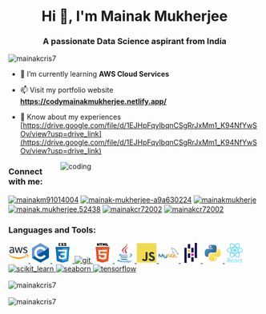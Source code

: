 <h1 align="center">Hi 👋, I'm Mainak Mukherjee</h1>
<h3 align="center">A passionate Data Science aspirant from India</h3>

<p align="left"> <img src="https://komarev.com/ghpvc/?username=mainakcris7&label=Profile%20views&color=0e75b6&style=flat" alt="mainakcris7" /> </p>

- 🌱 I’m currently learning **AWS Cloud Services**

- 📫 Visit my portfolio website **https://codymainakmukherjee.netlify.app/**

- 📄 Know about my experiences [https://drive.google.com/file/d/1EJHpFqylbqnCSgRrJxMm1_K94NfYwSOv/view?usp=drive_link](https://drive.google.com/file/d/1EJHpFqylbqnCSgRrJxMm1_K94NfYwSOv/view?usp=drive_link)

<img align = "right" alt = "coding" width = "400" src="https://cdn.dribbble.com/users/1187836/screenshots/6539429/programer.gif">

<h3 align="left">Connect with me:</h3>
<p align="left">
<a href="https://twitter.com/mainakm91014004" target="blank"><img align="center" src="https://raw.githubusercontent.com/rahuldkjain/github-profile-readme-generator/master/src/images/icons/Social/twitter.svg" alt="mainakm91014004" height="30" width="40" /></a>
<a href="https://linkedin.com/in/mainak-mukherjee-a9a630224" target="blank"><img align="center" src="https://raw.githubusercontent.com/rahuldkjain/github-profile-readme-generator/master/src/images/icons/Social/linked-in-alt.svg" alt="mainak-mukherjee-a9a630224" height="30" width="40" /></a>
<a href="https://kaggle.com/mainakmukherje" target="blank"><img align="center" src="https://raw.githubusercontent.com/rahuldkjain/github-profile-readme-generator/master/src/images/icons/Social/kaggle.svg" alt="mainakmukherje" height="30" width="40" /></a>
<a href="https://fb.com/mainak.mukherjee.52438" target="blank"><img align="center" src="https://raw.githubusercontent.com/rahuldkjain/github-profile-readme-generator/master/src/images/icons/Social/facebook.svg" alt="mainak.mukherjee.52438" height="30" width="40" /></a>
<a href="https://www.hackerrank.com/mainakcr72002" target="blank"><img align="center" src="https://raw.githubusercontent.com/rahuldkjain/github-profile-readme-generator/master/src/images/icons/Social/hackerrank.svg" alt="mainakcr72002" height="30" width="40" /></a>
<a href="https://www.leetcode.com/mainakcr72002" target="blank"><img align="center" src="https://raw.githubusercontent.com/rahuldkjain/github-profile-readme-generator/master/src/images/icons/Social/leet-code.svg" alt="mainakcr72002" height="30" width="40" /></a>
</p>

<h3 align="left">Languages and Tools:</h3>
<p align="left"> <a href="https://aws.amazon.com" target="_blank" rel="noreferrer"> <img src="https://raw.githubusercontent.com/devicons/devicon/master/icons/amazonwebservices/amazonwebservices-original-wordmark.svg" alt="aws" width="40" height="40"/> </a> <a href="https://www.cprogramming.com/" target="_blank" rel="noreferrer"> <img src="https://raw.githubusercontent.com/devicons/devicon/master/icons/c/c-original.svg" alt="c" width="40" height="40"/> </a> <a href="https://www.w3schools.com/css/" target="_blank" rel="noreferrer"> <img src="https://raw.githubusercontent.com/devicons/devicon/master/icons/css3/css3-original-wordmark.svg" alt="css3" width="40" height="40"/> </a> <a href="https://git-scm.com/" target="_blank" rel="noreferrer"> <img src="https://www.vectorlogo.zone/logos/git-scm/git-scm-icon.svg" alt="git" width="40" height="40"/> </a> <a href="https://www.w3.org/html/" target="_blank" rel="noreferrer"> <img src="https://raw.githubusercontent.com/devicons/devicon/master/icons/html5/html5-original-wordmark.svg" alt="html5" width="40" height="40"/> </a> <a href="https://www.java.com" target="_blank" rel="noreferrer"> <img src="https://raw.githubusercontent.com/devicons/devicon/master/icons/java/java-original.svg" alt="java" width="40" height="40"/> </a> <a href="https://developer.mozilla.org/en-US/docs/Web/JavaScript" target="_blank" rel="noreferrer"> <img src="https://raw.githubusercontent.com/devicons/devicon/master/icons/javascript/javascript-original.svg" alt="javascript" width="40" height="40"/> </a> <a href="https://www.mysql.com/" target="_blank" rel="noreferrer"> <img src="https://raw.githubusercontent.com/devicons/devicon/master/icons/mysql/mysql-original-wordmark.svg" alt="mysql" width="40" height="40"/> </a> <a href="https://pandas.pydata.org/" target="_blank" rel="noreferrer"> <img src="https://raw.githubusercontent.com/devicons/devicon/2ae2a900d2f041da66e950e4d48052658d850630/icons/pandas/pandas-original.svg" alt="pandas" width="40" height="40"/> </a> <a href="https://www.python.org" target="_blank" rel="noreferrer"> <img src="https://raw.githubusercontent.com/devicons/devicon/master/icons/python/python-original.svg" alt="python" width="40" height="40"/> </a> <a href="https://reactjs.org/" target="_blank" rel="noreferrer"> <img src="https://raw.githubusercontent.com/devicons/devicon/master/icons/react/react-original-wordmark.svg" alt="react" width="40" height="40"/> </a> <a href="https://scikit-learn.org/" target="_blank" rel="noreferrer"> <img src="https://upload.wikimedia.org/wikipedia/commons/0/05/Scikit_learn_logo_small.svg" alt="scikit_learn" width="40" height="40"/> </a> <a href="https://seaborn.pydata.org/" target="_blank" rel="noreferrer"> <img src="https://seaborn.pydata.org/_images/logo-mark-lightbg.svg" alt="seaborn" width="40" height="40"/> </a> <a href="https://www.tensorflow.org" target="_blank" rel="noreferrer"> <img src="https://www.vectorlogo.zone/logos/tensorflow/tensorflow-icon.svg" alt="tensorflow" width="40" height="40"/> </a> </p>

<p><img align="center" src="https://github-readme-stats.vercel.app/api/top-langs?username=mainakcris7&show_icons=true&locale=en&layout=compact" alt="mainakcris7" /></p>

<p><img align="center" src="https://github-readme-streak-stats.herokuapp.com/?user=mainakcris7&" alt="mainakcris7" /></p>
